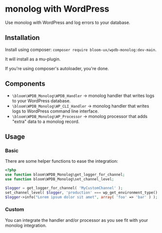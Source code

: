 # monolog with WordPress

Use monolog with WordPress and log errors to your database.

## Installation

Install using composer: `composer require bloom-ux/wpdb-monolog:dev-main`.

It will install as a mu-plugin.

If you're using composer's autoloader, you're done.

## Components

- `\bloom\WPDB_Monolog\WPDB_Handler`   → monolog handler that writes logs to your WordPress database.
- `\bloom\WPDB_Monolog\WP_CLI_Handler` → monolog handler that writes logs to WordPress command line interface.
- `\bloom\WPDB_Monolog\WP_Processor`   → monolog processor that adds "extra" data to a monolog record.

## Usage

### Basic

There are some helper functions to ease the integration:

```php
<?php
use function bloom\WPDB_Monolog\get_logger_for_channel;
use function bloom\WPDB_Monolog\set_channel_level;

$logger = get_logger_for_channel( 'MyCustomChannel' );
set_channel_level( $logger, 'production' === wp_get_environment_type() ? 400 : 100 );
$logger->info("Lorem ipsum dolor sit amet", array( 'foo' => 'bar' ) );
```

### Custom

You can integrate the handler and/or processor as you see fit with your monolog integration.